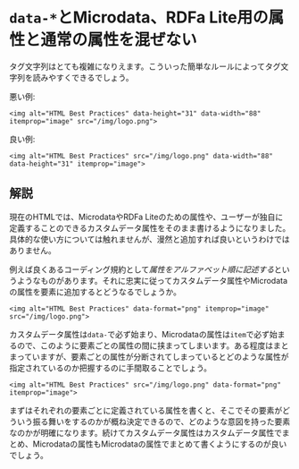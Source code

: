 # `data-*`とMicrodata、RDFa Lite用の属性と通常の属性を混ぜない

タグ文字列はとても複雑になりえます。こういった簡単なルールによってタグ文字列を読みやすくできるでしょう。

悪い例:

    <img alt="HTML Best Practices" data-height="31" data-width="88" itemprop="image" src="/img/logo.png">

良い例:

    <img alt="HTML Best Practices" src="/img/logo.png" data-width="88" data-height="31" itemprop="image">


## 解説

現在のHTMLでは、MicrodataやRDFa Liteのための属性や、ユーザーが独自に定義することのできるカスタムデータ属性をそのまま書けるようになりました。具体的な使い方については触れませんが、漫然と追加すれば良いというわけではありません。

例えば良くあるコーディング規約として*属性をアルファベット順に記述する*というようなものがあります。それに忠実に従ってカスタムデータ属性やMicrodataの属性を要素に追加するとどうなるでしょうか。

    <img alt="HTML Best Practices" data-format="png" itemprop="image" src="/img/logo.png">

カスタムデータ属性は`data-`で必ず始まり、Microdataの属性は`item`で必ず始まるので、このように要素ごとの属性の間に挟まってしまいます。ある程度はまとまっていますが、要素ごとの属性が分断されてしまっているとどのような属性が指定されているのか把握するのに手間取ることでしょう。

    <img alt="HTML Best Practices" src="/img/logo.png" data-format="png" itemprop="image">

まずはそれぞれの要素ごとに定義されている属性を書くと、そこでその要素がどういう振る舞いをするのかが概ね決定できるので、どのような意図を持った要素なのかが明確になります。続けてカスタムデータ属性はカスタムデータ属性でまとめ、Microdataの属性もMicrodataの属性でまとめて書くようにするのが良いでしょう。
